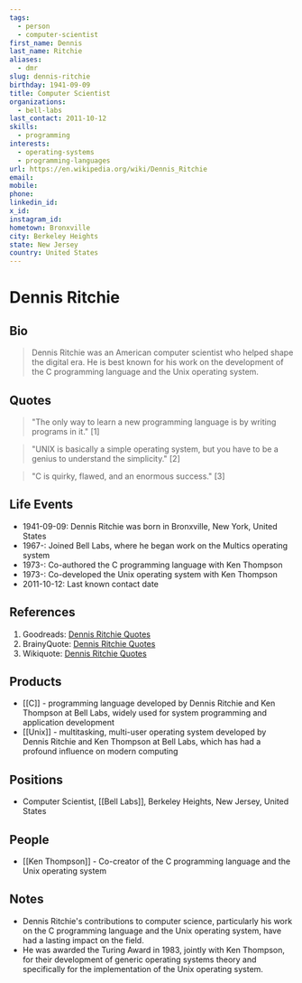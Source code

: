 ```yaml
---
tags:
  - person
  - computer-scientist
first_name: Dennis
last_name: Ritchie
aliases:
  - dmr
slug: dennis-ritchie
birthday: 1941-09-09
title: Computer Scientist
organizations:
  - bell-labs
last_contact: 2011-10-12
skills:
  - programming
interests:
  - operating-systems
  - programming-languages
url: https://en.wikipedia.org/wiki/Dennis_Ritchie
email: 
mobile: 
phone: 
linkedin_id: 
x_id: 
instagram_id: 
hometown: Bronxville
city: Berkeley Heights
state: New Jersey
country: United States
---
```


# Dennis Ritchie

## Bio

> Dennis Ritchie was an American computer scientist who helped shape the digital era. He is best known for his work on the development of the C programming language and the Unix operating system.

## Quotes

> "The only way to learn a new programming language is by writing programs in it." [1]

> "UNIX is basically a simple operating system, but you have to be a genius to understand the simplicity." [2]

> "C is quirky, flawed, and an enormous success." [3]

## Life Events

- 1941-09-09: Dennis Ritchie was born in Bronxville, New York, United States
- 1967-: Joined Bell Labs, where he began work on the Multics operating system
- 1973-: Co-authored the C programming language with Ken Thompson
- 1973-: Co-developed the Unix operating system with Ken Thompson
- 2011-10-12: Last known contact date

## References

1. Goodreads: [Dennis Ritchie Quotes](https://www.goodreads.com/author/quotes/73940.Dennis_M_Ritchie)
2. BrainyQuote: [Dennis Ritchie Quotes](https://www.brainyquote.com/quotes/dennis_ritchie_755117)
3. Wikiquote: [Dennis Ritchie Quotes](https://en.wikiquote.org/wiki/Dennis_Ritchie)

## Products

- [[C]] - programming language developed by Dennis Ritchie and Ken Thompson at Bell Labs, widely used for system programming and application development
- [[Unix]] - multitasking, multi-user operating system developed by Dennis Ritchie and Ken Thompson at Bell Labs, which has had a profound influence on modern computing

## Positions

- Computer Scientist, [[Bell Labs]], Berkeley Heights, New Jersey, United States

## People

- [[Ken Thompson]] - Co-creator of the C programming language and the Unix operating system

## Notes

- Dennis Ritchie's contributions to computer science, particularly his work on the C programming language and the Unix operating system, have had a lasting impact on the field.
- He was awarded the Turing Award in 1983, jointly with Ken Thompson, for their development of generic operating systems theory and specifically for the implementation of the Unix operating system.
